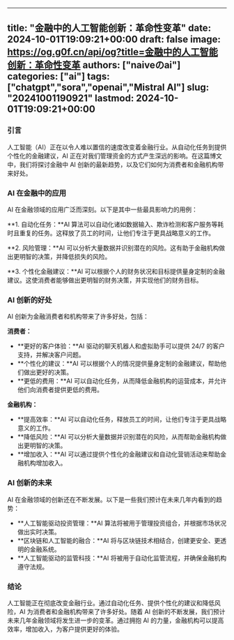
---
title: "金融中的人工智能创新：革命性变革"
date: 2024-10-01T19:09:21+00:00
draft: false
image: https://og.g0f.cn/api/og?title=金融中的人工智能创新：革命性变革
authors: ["naiveのai"]
categories: ["ai"]
tags: ["chatgpt","sora","openai","Mistral AI"]
slug: "20241001190921"
lastmod: 2024-10-01T19:09:21+00:00
---
### 引言

人工智能（AI）正在以令人难以置信的速度改变着金融行业。从自动化任务到提供个性化的金融建议，AI 正在对我们管理资金的方式产生深远的影响。在这篇博文中，我们将探讨金融中 AI 创新的最新趋势，以及它们如何为消费者和金融机构带来好处。

### AI 在金融中的应用

AI 在金融领域的应用广泛而深刻。以下是其中一些最具影响力的用例：

**1. 自动化任务：**AI 算法可以自动化诸如数据输入、欺诈检测和客户服务等耗时且重复的任务。这释放了员工的时间，让他们专注于更具战略意义的工作。

**2. 风险管理：**AI 可以分析大量数据并识别潜在的风险。这有助于金融机构做出更明智的决策，并降低损失的风险。

**3. 个性化金融建议：**AI 可以根据个人的财务状况和目标提供量身定制的金融建议。这使消费者能够做出更明智的财务决策，并实现他们的财务目标。

### AI 创新的好处

AI 创新为金融消费者和机构带来了许多好处，包括：

**消费者：**

* **更好的客户体验：**AI 驱动的聊天机器人和虚拟助手可以提供 24/7 的客户支持，并解决客户问题。
* **个性化的建议：**AI 可以根据个人的情况提供量身定制的金融建议，帮助他们做出更好的决策。
* **更低的费用：**AI 可以自动化任务，从而降低金融机构的运营成本，并允许他们向消费者提供更低的费用。

**金融机构：**

* **提高效率：**AI 可以自动化任务，释放员工的时间，让他们专注于更具战略意义的工作。
* **降低风险：**AI 可以分析大量数据并识别潜在的风险，从而帮助金融机构做出更明智的决策。
* **增加收入：**AI 可以通过提供个性化的金融建议和自动化营销活动来帮助金融机构增加收入。

### AI 创新的未来

AI 在金融领域的创新还在不断发展。以下是一些我们预计在未来几年内看到的趋势：

* **人工智能驱动投资管理：**AI 算法将被用于管理投资组合，并根据市场状况做出实时决策。
* **区块链和人工智能的融合：**AI 将与区块链技术相结合，创建更安全、更透明的金融系统。
* **人工智能驱动的监管科技：**AI 将被用于自动化监管流程，并确保金融机构遵守法规。

### 结论

人工智能正在彻底改变金融行业。通过自动化任务、提供个性化的建议和降低风险，AI 为消费者和金融机构带来了许多好处。随着 AI 创新的不断发展，我们预计未来几年金融领域将发生进一步的变革。通过拥抱 AI 的力量，金融机构可以提高效率，增加收入，为客户提供更好的体验。